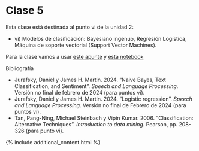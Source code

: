 # Clase 5

Esta clase está destinada al punto vi de la unidad 2: 

- vi) Modelos de clasificación: Bayesiano ingenuo, Regresión Logística, Máquina de soporte vectorial (Support Vector Machines).

Para la clase vamos a usar [este apunte](./clase05.pdf) y [esta notebook](./clase05.md)

Bibliografía

- Jurafsky, Daniel y James H. Martin. 2024. “Naive Bayes, Text Classification, and Sentiment”. *Speech and Language Processing*. Versión no final de febrero de 2024 (para puntos vi).
- Jurafsky, Daniel y James H. Martin. 2024. “Logistic regression”. *Speech and Language Processing*. Versión no final de Febrero de 2024 (para puntos vi).
- Tan, Pang-Ning, Michael Steinbach y Vipin Kumar. 2006. “Classification: Alternative Techniques”. *Introduction to data mining*. Pearson, pp. 208-326 (para punto vi).

{% include additional_content.html %}

